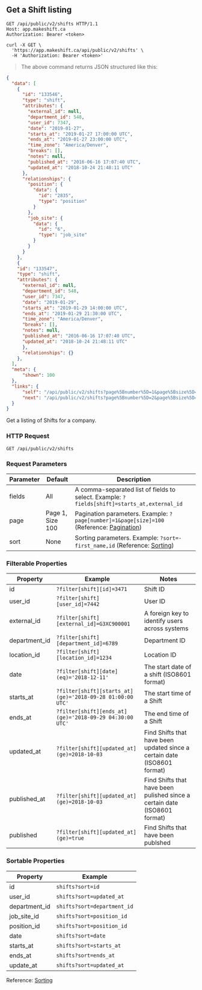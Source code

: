 ## Get a Shift listing

```http
GET /api/public/v2/shifts HTTP/1.1
Host: app.makeshift.ca
Authorization: Bearer <token>
```

```shell
curl -X GET \
  'https://app.makeshift.ca/api/public/v2/shifts' \
  -H 'Authorization: Bearer <token>'
```

> The above command returns JSON structured like this:

```json
{
  "data": [
    {
      "id": "133546",
      "type": "shift",
      "attributes": {
        "external_id": null,
        "department_id": 548,
        "user_id": 7347,
        "date": "2019-01-27",
        "starts_at": "2019-01-27 17:00:00 UTC",
        "ends_at": "2019-01-27 23:00:00 UTC",
        "time_zone": "America/Denver",
        "breaks": [],
        "notes": null,
        "published_at": "2016-06-16 17:07:40 UTC",
        "updated_at": "2018-10-24 21:48:11 UTC"
      },
      "relationships": {
        "position": {
          "data": {
            "id": "2835",
            "type": "position"
          }
        },
        "job_site": {
          "data": {
            "id": "6",
            "type": "job_site"
          }
        }
      }
    },
    {
    "id": "133547",
    "type": "shift",
    "attributes": {
      "external_id": null,
      "department_id": 548,
      "user_id": 7347,
      "date": "2019-01-29",
      "starts_at": "2019-01-29 14:00:00 UTC",
      "ends_at": "2019-01-29 21:30:00 UTC",
      "time_zone": "America/Denver",
      "breaks": [],
      "notes": null,
      "published_at": "2016-06-16 17:07:40 UTC",
      "updated_at": "2018-10-24 21:48:11 UTC"
      },
      "relationships": {}
    },
  ],
  "meta": {
      "shown": 100
  },
  "links": {
      "self": "/api/public/v2/shifts?page%5Bnumber%5D=1&page%5Bsize%5D=100",
      "next": "/api/public/v2/shifts?page%5Bnumber%5D=2&page%5Bsize%5D=100"
  }
}
```

Get a listing of Shifts for a company.

### HTTP Request

`GET /api/public/v2/shifts`

### Request Parameters

Parameter | Default | Description
--------- | ------- | -----------
fields | All | A comma-separated list of fields to select. Example: `?fields[shift]=starts_at,external_id`
page | Page 1, Size 100 | Pagination parameters. Example: `?page[number]=1&page[size]=100` (Reference: <a href='#pagination'>Pagination</a>)
sort | None | Sorting parameters. Example: `?sort=-first_name,id` (Reference: <a href='#sorting'>Sorting</a>)

### Filterable Properties

Property | Example | Notes
-------- | ------- | -----
id | `?filter[shift][id]=3471` | Shift ID
user_id | `?filter[shift][user_id]=7442` | User ID
external_id | `?filter[shift][external_id]=G3XC900001` | A foreign key to identify users across systems
department_id | `?filter[shift][department_id]=6789` | Department ID
location_id | `?filter[shift][location_id]=1234` | Location ID
date | `?filter[shift][date](eq)='2018-12-11'` | The start date of a shift (ISO8601 format)
starts_at | `?filter[shift][starts_at](ge)='2018-09-28 01:00:00 UTC'` | The start time of a Shift
ends_at | `?filter[shift][ends_at](ge)='2018-09-29 04:30:00 UTC'` | The end time of a Shift
updated_at | `?filter[shift][updated_at](ge)=2018-10-03` | Find Shifts that have been updated since a certain date (ISO8601 format)
published_at | `?filter[shift][updated_at](ge)=2018-10-03` | Find Shifts that have been pulished since a certain date (ISO8601 format)
published | `?filter[shift][updated_at](ge)=true` | Find Shifts that have been publshed

### Sortable Properties

Property | Example
-------- | -------
id | `shifts?sort=id`
user_id | `shifts?sort=updated_at`
department_id | `shifts?sort=department_id`
job_site_id | `shifts?sort=position_id`
position_id | `shifts?sort=position_id`
date | `shifts?sort=date`
starts_at | `shifts?sort=starts_at`
ends_at | `shifts?sort=ends_at`
update_at | `shifts?sort=updated_at`

Reference: <a href='#sorting'>Sorting</a>
